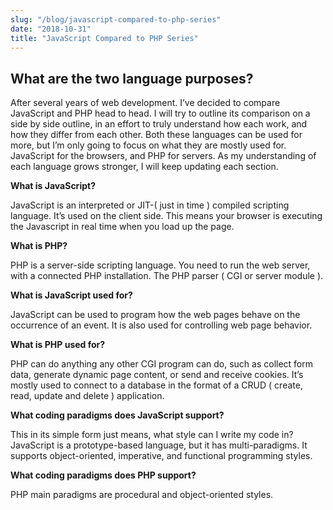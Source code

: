 ```yaml
---
slug: "/blog/javascript-compared-to-php-series"
date: "2018-10-31"
title: "JavaScript Compared to PHP Series"
---
```


## What are the two language purposes?

After several years of web development. I’ve decided to compare JavaScript and PHP head to head. I will try to outline its comparison on a side by side outline, in an effort to truly understand how each work, and how they differ from each other. Both these languages can be used for more, but I’m only going to focus on what they are mostly used for. JavaScript for the browsers, and PHP for servers. As my understanding of each language grows stronger, I will keep updating each section.

**What is JavaScript?**

JavaScript is an interpreted or JIT-( just in time ) compiled scripting language. It’s used on the client side. This means your browser is executing the Javascript in real time when you load up the page.

**What is PHP?**

PHP is a server-side scripting language. You need to run the web server, with a connected PHP installation. The PHP parser ( CGI or server module ).

**What is JavaScript used for?**

JavaScript can be used to program how the web pages behave on the occurrence of an event. It is also used for controlling web page behavior.

**What is PHP used for?**

PHP can do anything any other CGI program can do, such as collect form data, generate dynamic page content, or send and receive cookies. It’s mostly used to connect to a database in the format of a CRUD ( create, read, update and delete ) application.

**What coding paradigms does JavaScript support?**

This in its simple form just means, what style can I write my code in? JavaScript is a prototype-based language, but it has multi-paradigms. It supports object-oriented, imperative, and functional programming styles.

**What coding paradigms does PHP support?**

PHP main paradigms are procedural and object-oriented styles.